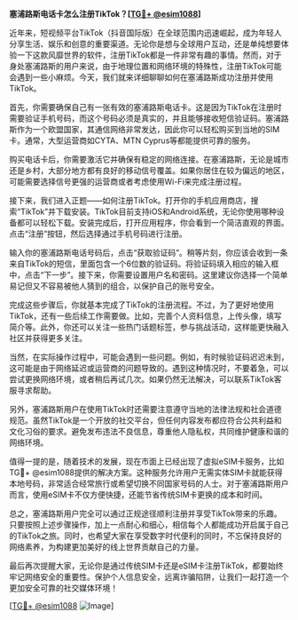 **塞浦路斯电话卡怎么注册TikTok？[[TG💪+ @esim1088](https://t.me/s/esim1088)]**

近年来，短视频平台TikTok（抖音国际版）在全球范围内迅速崛起，成为年轻人分享生活、娱乐和创意的重要渠道。无论你是想与全球用户互动，还是单纯想要体验一下这款风靡世界的软件，注册TikTok都是一件非常有趣的事情。然而，对于身处塞浦路斯的用户来说，由于地理位置和网络环境的特殊性，注册TikTok可能会遇到一些小麻烦。今天，我们就来详细聊聊如何在塞浦路斯成功注册并使用TikTok。

首先，你需要确保自己有一张有效的塞浦路斯电话卡。这是因为TikTok在注册时需要验证手机号码，而这个号码必须是真实的，并且能够接收短信验证码。塞浦路斯作为一个欧盟国家，其通信网络非常发达，因此你可以轻松购买到当地的SIM卡。通常，大型运营商如CYTA、MTN Cyprus等都能提供可靠的服务。

购买电话卡后，你需要激活它并确保有稳定的网络连接。在塞浦路斯，无论是城市还是乡村，大部分地方都有良好的移动信号覆盖。如果你居住在较为偏远的地区，可能需要选择信号更强的运营商或者考虑使用Wi-Fi来完成注册过程。

接下来，我们进入正题——如何注册TikTok。打开你的手机应用商店，搜索“TikTok”并下载安装。TikTok目前支持iOS和Android系统，无论你使用哪种设备都可以轻松下载。安装完成后，打开应用程序，你会看到一个简洁直观的界面。点击“注册”按钮，然后选择通过手机号码进行注册。

输入你的塞浦路斯电话号码后，点击“获取验证码”。稍等片刻，你应该会收到一条来自TikTok的短信，里面包含一个6位数的验证码。将验证码填入相应的输入框中，点击“下一步”。接下来，你需要设置用户名和密码。这里建议你选择一个简单易记但又不容易被他人猜到的组合，以保护自己的账号安全。

完成这些步骤后，你就基本完成了TikTok的注册流程。不过，为了更好地使用TikTok，还有一些后续工作需要做。比如，完善个人资料信息，上传头像，填写简介等。此外，你还可以关注一些热门话题标签，参与挑战活动，这样能更快融入社区并获得更多关注。

当然，在实际操作过程中，可能会遇到一些问题。例如，有时候验证码迟迟未到，这可能是由于网络延迟或运营商的问题导致的。遇到这种情况时，不要着急，可以尝试更换网络环境，或者稍后再试几次。如果仍然无法解决，可以联系TikTok客服寻求帮助。

另外，塞浦路斯用户在使用TikTok时还需要注意遵守当地的法律法规和社会道德规范。虽然TikTok是一个开放的社交平台，但任何内容发布都应符合公共利益和文化习俗的要求。避免发布违法不良信息，尊重他人隐私权，共同维护健康和谐的网络环境。

值得一提的是，随着技术的发展，现在市面上已经出现了虚拟eSIM卡服务，比如TG💪+ @esim1088提供的解决方案。这种服务允许用户无需实体SIM卡就能获得本地号码，非常适合经常旅行或希望切换不同国家号码的人士。对于塞浦路斯用户而言，使用eSIM卡不仅方便快捷，还能节省传统SIM卡更换的成本和时间。

总之，塞浦路斯用户完全可以通过正规途径顺利注册并享受TikTok带来的乐趣。只要按照上述步骤操作，加上一点耐心和细心，相信每个人都能成功开启属于自己的TikTok之旅。同时，也希望大家在享受数字时代便利的同时，不忘保持良好的网络素养，为构建更加美好的线上世界贡献自己的力量。

最后再次提醒大家，无论你是通过传统SIM卡还是eSIM卡注册TikTok，都要始终牢记网络安全的重要性。保护个人信息安全，远离诈骗陷阱，让我们一起打造一个更加安全可靠的社交媒体环境！

[[TG💪+ @esim1088](https://t.me/s/esim1088) ![Image](https://i.postimg.cc/4NQfJmqS/Snipaste-2025-05-13-00-14-12.png)]
